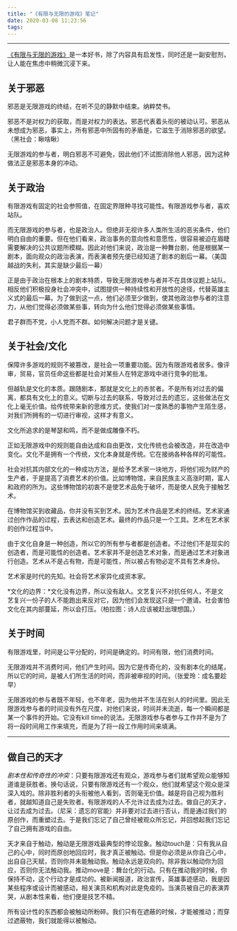 ```yaml
---
title: "《有限与无限的游戏》笔记"
date: 2020-03-08 11:23:56
tags:
---
```


----

[《有限与无限的游戏》](https://book.douban.com/subject/25742296/)是一本好书，除了内容具有启发性，同时还是一副安慰剂，让人能在焦虑中稍微沉浸下来。

## 关于邪恶

邪恶是无限游戏的终结，在听不见的静默中结束。纳粹焚书。

邪恶不是对权力的获取，而是对权力的表达。邪恶代表着头衔的被动认可。邪恶从未想成为邪恶，事实上，所有邪恶中所固有的矛盾是，它滋生于消除邪恶的欲望。（黑社会：瞅啥瞅）

无限游戏的参与者，明白邪恶不可避免，因此他们不试图消除他人邪恶，因为这种做法正是邪恶本身的冲动。

## 关于政治

有限游戏有固定的社会参照值，在固定界限种寻找可能性。有限游戏参与者，喜欢站队。

而无限游戏的参与者，也是政治人。但绝非无视许多人类所生活的恶劣条件，他们明白自由的重要。但在他们看来，政治事务的意向性和意愿性，很容易被迫在眉睫需要解决的公共议题所模糊。因此对他们来说，政治是一种舞台剧，他是根据某一剧本，面向观众的政治表演，而表演者预先便已经知道了剧本的剧后一幕。（美国越战的失利，其实是缺少最后一幕）

正是由于政治在根本上的剧本特质，导致无限游戏参与者并不在具体议题上站队。相反他们积极投身社会冲突中，试图提供一种持续性和开放性的途径，代替英雄主义式的最后一幕。为了做到这一点，他们必须至少做到，使其他政治参与者的注意力，从他们觉得必须做某些事，转向为什么他们觉得必须做某些事情。

君子群而不党，小人党而不群。如何解决问题才是关键。

## 关于社会/文化

保障许多游戏的规则不被篡改，是社会一项重要功能。因为有限游戏者居多。像评审，贸易，官员任命这些都是社会对某些人在特定游戏中进行竞争的批准。

但越轨是文化的本质。跟随剧本，那就是文化上的赤贫者。不是所有对过去的偏离，都具有文化上的意义。切断与过去的联系，导致对过去的遗忘，这些做法在文化上毫无价值。给传统带来新的思维方式，使我们对一度熟悉的事物产生陌生感，对我们所拥有的一切进行审视，这样才有意义。

文化所追求的是琴瑟和鸣，而不是做成雕像不朽。

正如无限游戏中的规则能自由达成和自由更改，文化传统也会被改造，并在改造中变化。文化不是拥有一个传统，文化本身就是传统。它在接纳各种各样的可能性。

社会对抗其内部文化的一种成功方法，是给予艺术家一块地方，将他们视为财产的生产者，于是提高了消费艺术的价值。比如博物馆，来自民族主义高涨时期，富人和政府的所为。这些博物馆的初衷不是使艺术品免于破坏，而是使人民免于接触艺术。

在博物馆买到收藏品，你并没有买到艺术。因为艺术作品是艺术的终结。艺术家通过创作作品的过程，去表达和创造艺术。最终的作品只是一个工具。艺术在艺术家的创作过程当中。

由于文化自身是一种创造，所以它的所有参与者都是创造者。不过他们不是现实的创造者，而是可能性的创造者。艺术家并不是创造艺术对象，而是通过艺术对象进行创造。艺术从不是占有物，而是可能性，所以被占有物必定不具有艺术身份。

艺术家是时代的先知。社会将艺术家异化成资本家。

*文化的边界：*文化没有边界，所以没有敌人。文艺复兴不对抗任何人，不是文艺复兴一份子的人不能跑出来反对它，因为他们会发现这只是一个邀请。社会害怕文化在其内部蔓延，所以会打压。（柏拉图：诗人应该被赶出理想国。）


## 关于时间

有限游戏里，时间是公平分配的，时间是确定的。时间有限，他们消费时间。

无限游戏并不消费时间，他们产生时间。因为它是传奇化的，没有剧本化的结尾，所以它的时间，是被人们所生活的时间，而非被审视的时间。（张爱玲：成名要趁早）

无限游戏的参与者既不年轻，也不年老，因为他并不生活在别人的时间里。因此无限游戏参与者的时间没有外在尺度，对他们来说，时间并未流逝，每一个瞬间都是某一个事件的开始。它没有kill time的说法。无限游戏参与者参与工作并不是为了将一段时间用工作来填充，而是为了将一段工作用时间来填满。

----

## 做自己的天才

*剧本性和传奇性的冲突*：只要有限游戏还有观众，游戏参与者们就希望观众能够知道谁是获胜者。换句话说，只要有限游戏还有一个观众，他们就希望这个观众是深深入戏的。除非胜利者的头衔被他人看到，否则毫无价值。越是将自己视为胜利者，就越知道自己是失败者。有限游戏的人不允许过去成为过去。做自己的天才，让过去成为过去。（尼采：遗忘的官能）并非要对过去进行否认，而是通过我们的原创作，而重塑过去。于是我们忘记了自己曾经被观众所忘记，并回想起我们忘记了自己拥有游戏的自由。

天才来自于触动，触动是无限游戏最典型的悖论现象。触动touch是：只有我从自己的心中，同时而原创地回应时，我才真正被触动。但是你必须是从你自己心中，出自自己天赋，否则你并未能触动我。触动永远是双向的。除非我以触动你为回应，否则你无法触动我。推动move是：舞台化的行动。只有在推动我的时候，你保持不动，这个行动才是成功的。被新闻报道，政治宣传，英雄事迹感动，我是因某些程序或设计而被感动，相关演员和机构对此是免疫的。当演员被自己的表演弄哭，从剧本性来看，他们便是技艺不精。

所有设计性的东西都会被触动所粉碎。我们只有在遮蔽的时候，才能被推动；而穿过遮蔽物，我们就能得以被触动。